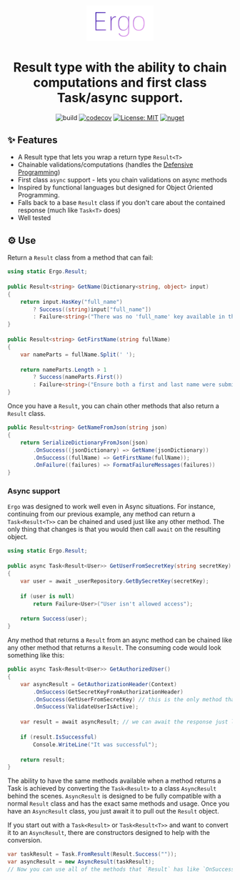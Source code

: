 <p align="center"><img src="/logo.png?raw=true" width="150"></p>
<h1 align="center">Result type with the ability to chain computations and first class Task/async support.</h1>
 
<div align="center">

![build](https://github.com/GoodeUser/Ergo/workflows/build/badge.svg)
[![codecov](https://codecov.io/gh/GoodeUser/Ergo/branch/master/graph/badge.svg?token=8XDVMVSNIC)](https://codecov.io/gh/GoodeUser/Ergo)
[![License: MIT](https://img.shields.io/badge/License-MIT-blue.svg)](https://github.com/GoodeUser/Ergo/blob/master/LICENSE)
[![nuget](https://img.shields.io/nuget/v/Ergo.Result)](https://www.nuget.org/packages/Ergo.Result/)

</div>

## ✨ Features
* A Result type that lets you wrap a return type `Result<T>`
* Chainable validations/computations (handles the [Defensive Programming](https://en.wikipedia.org/wiki/Defensive_programming))
* First class `async` support - lets you chain validations on async methods
* Inspired by functional languages but designed for Object Oriented Programming.
* Falls back to a base `Result` class if you don't care about the contained response (much like `Task<T>` does)
* Well tested

## ⚙️ Use
Return a `Result` class from a method that can fail:
```cs
using static Ergo.Result;

public Result<string> GetName(Dictionary<string, object> input)
{
    return input.HasKey("full_name")
        ? Success((string)input["full_name"])
        : Failure<string>("There was no 'full_name' key available in the dictionary");
}

public Result<string> GetFirstName(string fullName)
{
    var nameParts = fullName.Split(' ');

    return nameParts.Length > 1
        ? Success(nameParts.First())
        : Failure<string>("Ensure both a first and last name were submitted");
}
```
Once you have a `Result`, you can chain other methods that also return a `Result` class.
```cs
public Result<string> GetNameFromJson(string json)
{
    return SerializeDictionaryFromJson(json)
        .OnSuccess((jsonDictionary) => GetName(jsonDictionary))
        .OnSuccess((fullName) => GetFirstName(fullName));
        .OnFailure((failures) => FormatFailureMessages(failures))
}
```
### Async support
`Ergo` was designed to work well even in Async situations. For instance, continuing from our previous example, any method can return a `Task<Result<T>>` can be chained and used just like any other method. The only thing that changes is that you would then call `await` on the resulting object.

```cs
using static Ergo.Result;

public async Task<Result<User>> GetUserFromSecretKey(string secretKey)
{
    var user = await _userRepository.GetBySecretKey(secretKey);
    
    if (user is null)
        return Failure<User>("User isn't allowed access");

    return Success(user);
}
```
Any method that returns a `Result` from an async method can be chained like any other method that returns a `Result`. The consuming code would look something like this:
```cs
public async Task<Result<User>> GetAuthorizedUser()
{
    var asyncResult = GetAuthorizationHeader(Context)
        .OnSuccess(GetSecretKeyFromAuthorizationHeader)
        .OnSuccess(GetUserFromSecretKey) // this is the only method that is async - it returns a Task<Result<User>>
        .OnSuccess(ValidateUserIsActive);
        
    var result = await asyncResult; // we can await the response just like a Task!!!
    
    if (result.IsSuccessful)
        Console.WriteLine("It was successful");
    
    return result;
}
```
The ability to have the same methods available when a method returns a Task is achieved by converting the `Task<Result>` to a class `AsyncResult` behind the scenes. `AsyncResult` is designed to be fully compatible with a normal `Result` class and has the exact same methods and usage. Once you have an `AsyncResult` class, you just await it to pull out the `Result` object.

If you start out with a `Task<Result>` or `Task<Result<T>>` and want to convert it to an `AsyncResult`, there are constructors designed to help with the conversion.
```cs
var taskResult = Task.FromResult(Result.Success(""));
var asyncResult = new AsyncResult(taskResult);
// Now you can use all of the methods that `Result` has like `OnSuccess`, etc.
```
